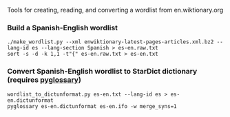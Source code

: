 Tools for creating, reading, and converting a wordlist from en.wiktionary.org


### Build a Spanish-English wordlist
```
./make_wordlist.py --xml enwiktionary-latest-pages-articles.xml.bz2 --lang-id es --lang-section Spanish > es-en.raw.txt
sort -s -d -k 1,1 -t"{" es-en.raw.txt > es-en.txt
```

### Convert Spanish-English wordlist to StarDict dictionary (requires [pyglossary](https://github.com/ilius/pyglossary))
```
wordlist_to_dictunformat.py es-en.txt --lang-id es > es-en.dictunformat
pyglossary es-en.dictunformat es-en.ifo -w merge_syns=1
```
